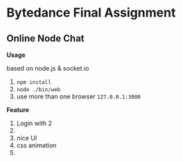 # **Bytedance Final Assignment**

## **Online Node Chat**

**Usage**

based on node.js & socket.io

1. `npm install`
2. `node ./bin/web `
3. use more than one browser `127.0.0.1:3000`

**Feature**

1. Login with 2
2. 
3. nice UI
4. css animation
5.
